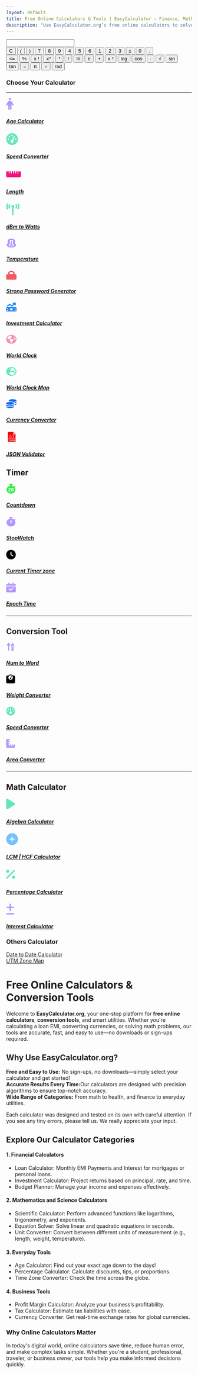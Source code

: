 ```yaml
---
layout: default
title: Free Online Calculators & Tools | EasyCalculator – Finance, Math & More
description: "Use EasyCalculator.org’s free online calculators to solve finance, math, and everyday problems in seconds. No sign-ups, no downloads—just fast and accurate results. "
---
```

<link rel="stylesheet" href="{{ '/assets/css/calculator.css' | relative_url }}">
<!-- Calculator start -->
<div class="calculator">
<input type="text" id="screen" maxlength="20">
<div class="calc-buttons">
<div class="functions-one">
        <button class="button triggers">C</button>
        <button class="button basic-stuff">(</button>
        <button class="button basic-stuff">)</button>
        <button class="button numbers">7</button>
        <button class="button numbers">8</button>
        <button class="button numbers">9</button>
        <button class="button numbers">4</button>
        <button class="button numbers">5</button>
        <button class="button numbers">6</button>
        <button class="button numbers">1</button>
        <button class="button numbers">2</button>
        <button class="button numbers">3</button>
        <button class="button basic-stuff">±</button>
        <button class="button numbers">0</button>
        <button class="button basic-stuff">.</button>
</div>   
 <div class="functions-two">
            <button class="button triggers">&#60;=</button>
            <button class="button complex-stuff">%</button>
            <button class="button complex-stuff">x !</button>
            <button class="button complex-stuff">x^</button>
            <button class="button basic-stuff">*</button>
            <button class="button basic-stuff">/</button>
            <button class="button complex-stuff">ln</button>
            <button class="button complex-stuff">e</button>
            <button class="button basic-stuff">+</button>
            <button class="button complex-stuff">x ²</button>
            <button class="button complex-stuff">log</button>
            <button class="button complex-stuff">cos</button>
            <button class="button basic-stuff">-</button>
            <button class="button complex-stuff">√</button>
            <button class="button complex-stuff">sin</button>
            <button class="button complex-stuff">tan</button>
            <button class="button triggers">=</button>
            <button class="button complex-stuff">&#x003C0;</button>
            <button class="button complex-stuff">∘</button>
            <button class="button complex-stuff">rad</button>
        </div>
      </div>
    </div>
<!-- calculator end -->


<!-- Article -->
<div class="container py-5">
    <h3 class="text-center mb-4">Choose Your Calculator</h3>
<hr>
<!-- Age Calculator-->
<div class="row g-4 p-3 "><div class="col-md-3 g-4 p-3 "><a class="text-decoration-none" href="/age-calculator"><div class="calculator-box text-center"><svg xmlns="http://www.w3.org/2000/svg" height="32" width="20" viewBox="0 0 320 512"><path fill="#B197FC" d="M112 48a48 48 0 1 1 96 0 48 48 0 1 1 -96 0zm40 304l0 128c0 17.7-14.3 32-32 32s-32-14.3-32-32l0-223.1L59.4 304.5c-9.1 15.1-28.8 20-43.9 10.9s-20-28.8-10.9-43.9l58.3-97c17.4-28.9 48.6-46.6 82.3-46.6l29.7 0c33.7 0 64.9 17.7 82.3 46.6l58.3 97c9.1 15.1 4.2 34.8-10.9 43.9s-34.8 4.2-43.9-10.9L232 256.9 232 480c0 17.7-14.3 32-32 32s-32-14.3-32-32l0-128-16 0z"/></svg><h5>Age Calculator</h5></div></a></div>

<!-- speed -->
<div class="col-md-3 g-4 p-3  "><a class="text-decoration-none" href="/kmp-to-mph"><div class="calculator-box text-center"><svg xmlns="http://www.w3.org/2000/svg" height="32" width="32" viewBox="0 0 512 512"><path fill="#63E6BE" d="M0 256a256 256 0 1 1 512 0A256 256 0 1 1 0 256zM288 96a32 32 0 1 0 -64 0 32 32 0 1 0 64 0zM256 416c35.3 0 64-28.7 64-64c0-17.4-6.9-33.1-18.1-44.6L366 161.7c5.3-12.1-.2-26.3-12.3-31.6s-26.3 .2-31.6 12.3L257.9 288c-.6 0-1.3 0-1.9 0c-35.3 0-64 28.7-64 64s28.7 64 64 64zM176 144a32 32 0 1 0 -64 0 32 32 0 1 0 64 0zM96 288a32 32 0 1 0 0-64 32 32 0 1 0 0 64zm352-32a32 32 0 1 0 -64 0 32 32 0 1 0 64 0z"/></svg><h5>Speed Converter</h5> </div></a></div>
<!-- length -->
<div class="col-md-3 g-4 p-3  "><a class="text-decoration-none" href="/length-converter"><div class="calculator-box text-center"><svg xmlns="http://www.w3.org/2000/svg" height="32" width="40" viewBox="0 0 640 512"><path fill="#f3127e" d="M0 336c0 26.5 21.5 48 48 48l544 0c26.5 0 48-21.5 48-48l0-160c0-26.5-21.5-48-48-48l-64 0 0 80c0 8.8-7.2 16-16 16s-16-7.2-16-16l0-80-64 0 0 80c0 8.8-7.2 16-16 16s-16-7.2-16-16l0-80-64 0 0 80c0 8.8-7.2 16-16 16s-16-7.2-16-16l0-80-64 0 0 80c0 8.8-7.2 16-16 16s-16-7.2-16-16l0-80-64 0 0 80c0 8.8-7.2 16-16 16s-16-7.2-16-16l0-80-64 0c-26.5 0-48 21.5-48 48L0 336z"/></svg><h5>Length</h5></div></a></div>
<!-- telecom -->
<div class="col-md-3 g-4 p-3  "><a class="text-decoration-none" href="/dbm-to-watt"> <div class="calculator-box text-center"><svg xmlns="http://www.w3.org/2000/svg" height="32" width="36" viewBox="0 0 576 512"><path fill="#63E6BE" d="M80.3 44C69.8 69.9 64 98.2 64 128s5.8 58.1 16.3 84c6.6 16.4-1.3 35-17.7 41.7s-35-1.3-41.7-17.7C7.4 202.6 0 166.1 0 128S7.4 53.4 20.9 20C27.6 3.6 46.2-4.3 62.6 2.3S86.9 27.6 80.3 44zM555.1 20C568.6 53.4 576 89.9 576 128s-7.4 74.6-20.9 108c-6.6 16.4-25.3 24.3-41.7 17.7S489.1 228.4 495.7 212c10.5-25.9 16.3-54.2 16.3-84s-5.8-58.1-16.3-84C489.1 27.6 497 9 513.4 2.3s35 1.3 41.7 17.7zM352 128c0 23.7-12.9 44.4-32 55.4L320 480c0 17.7-14.3 32-32 32s-32-14.3-32-32l0-296.6c-19.1-11.1-32-31.7-32-55.4c0-35.3 28.7-64 64-64s64 28.7 64 64zM170.6 76.8C163.8 92.4 160 109.7 160 128s3.8 35.6 10.6 51.2c7.1 16.2-.3 35.1-16.5 42.1s-35.1-.3-42.1-16.5c-10.3-23.6-16-49.6-16-76.8s5.7-53.2 16-76.8c7.1-16.2 25.9-23.6 42.1-16.5s23.6 25.9 16.5 42.1zM464 51.2c10.3 23.6 16 49.6 16 76.8s-5.7 53.2-16 76.8c-7.1 16.2-25.9 23.6-42.1 16.5s-23.6-25.9-16.5-42.1c6.8-15.6 10.6-32.9 10.6-51.2s-3.8-35.6-10.6-51.2c-7.1-16.2 .3-35.1 16.5-42.1s35.1 .3 42.1 16.5z"/></svg><h5>dBm to Watts</h5></div></a></div>
<!-- temperature-->
<div class="col-md-3 g-4 p-3  "><a class="text-decoration-none" href="/celsius-to-fahrenheit"><div class="calculator-box text-center"><img src="/assets/icons/temperature.svg" alt="Temperature Calculator" width="28" height="24"><h5>Temperature</h5></div></a></div>

<!-- strong password-->
<div class="col-md-3 g-4 p-3  "><a class="text-decoration-none" href="/strong-password-generator"><div class="calculator-box text-center"><img src="/assets/icons/strong-passowrd.svg" alt="Strong Password Generator" width="28" height="24"><h5>Strong Password Generator</h5></div></a></div>
<!-- Investment -->
<div class="col-md-3 g-4 p-3  "><a class="text-decoration-none" href="/investment-calculator"><div class="calculator-box text-center"><img src="/assets/icons/investment-calculator.svg" alt="Investment Calculator" width="28" height="24"><h5>Investment Calculator</h5></div></a></div>


<!-- world clock -->
<div class="col-md-3 g-4 p-3  "><a class="text-decoration-none" href="/world-clock"><div class="calculator-box text-center"><img src="/assets/icons/world-clock.svg" alt="World Clock" width="28" height="24"><h5>World Clock</h5></div></a> </div>

<!-- world clock map -->
<div class="col-md-3 g-4 p-3  "><a class="text-decoration-none" href="/world-clock-map"><div class="calculator-box text-center"><img src="/assets/icons/world-clock-map.svg" alt="World Clock Map" width="28" height="24"><h5>World Clock Map</h5></div></a></div>
<!-- Currency Converter-->
<div class="col-md-3 g-4 p-3  "><a class="text-decoration-none" href="/currency"><div class="calculator-box text-center"><img src="/assets/icons/currency.svg" alt="currency converter" width="28" height="24"><h5>Currency Converter</h5></div></a></div>

<!-- JSON validation -->
<div class="col-md-3 g-4 p-3  "><a class="text-decoration-none" href="/jsonvalidator"><div class="calculator-box text-center"><svg fill="#f50505" height="30px" width="30px" version="1.1" id="Capa_1" xmlns="http://www.w3.org/2000/svg" xmlns:xlink="http://www.w3.org/1999/xlink" viewBox="-3.48 -3.48 64.96 64.96" xml:space="preserve" stroke="#f50505" stroke-width="0.00058"><g id="SVGRepo_bgCarrier" stroke-width="0"></g><g id="SVGRepo_tracerCarrier" stroke-linecap="round" stroke-linejoin="round"></g><g id="SVGRepo_iconCarrier"> <g> <path d="M33.655,45.988c-0.232-0.31-0.497-0.533-0.793-0.67s-0.608-0.205-0.937-0.205c-0.337,0-0.658,0.063-0.964,0.191 s-0.579,0.344-0.82,0.649s-0.431,0.699-0.567,1.183c-0.137,0.483-0.21,1.075-0.219,1.777c0.009,0.684,0.08,1.267,0.212,1.75 s0.314,0.877,0.547,1.183s0.497,0.528,0.793,0.67s0.608,0.212,0.937,0.212c0.337,0,0.658-0.066,0.964-0.198s0.579-0.349,0.82-0.649 s0.431-0.695,0.567-1.183s0.21-1.082,0.219-1.784c-0.009-0.684-0.08-1.265-0.212-1.743S33.888,46.298,33.655,45.988z"></path> <path d="M51.5,39V13.978c0-0.766-0.092-1.333-0.55-1.792L39.313,0.55C38.964,0.201,38.48,0,37.985,0H8.963 C7.777,0,6.5,0.916,6.5,2.926V39H51.5z M29.5,33c0,0.552-0.447,1-1,1s-1-0.448-1-1v-3c0-0.552,0.447-1,1-1s1,0.448,1,1V33z M37.5,3.391c0-0.458,0.553-0.687,0.877-0.363l10.095,10.095C48.796,13.447,48.567,14,48.109,14H37.5V3.391z M36.5,24v-4 c0-0.551-0.448-1-1-1c-0.553,0-1-0.448-1-1s0.447-1,1-1c1.654,0,3,1.346,3,3v4c0,1.103,0.897,2,2,2c0.553,0,1,0.448,1,1 s-0.447,1-1,1c-1.103,0-2,0.897-2,2v4c0,1.654-1.346,3-3,3c-0.553,0-1-0.448-1-1s0.447-1,1-1c0.552,0,1-0.449,1-1v-4 c0-1.2,0.542-2.266,1.382-3C37.042,26.266,36.5,25.2,36.5,24z M28.5,22c0.828,0,1.5,0.672,1.5,1.5S29.328,25,28.5,25 c-0.828,0-1.5-0.672-1.5-1.5S27.672,22,28.5,22z M16.5,26c1.103,0,2-0.897,2-2v-4c0-1.654,1.346-3,3-3c0.553,0,1,0.448,1,1 s-0.447,1-1,1c-0.552,0-1,0.449-1,1v4c0,1.2-0.542,2.266-1.382,3c0.84,0.734,1.382,1.8,1.382,3v4c0,0.551,0.448,1,1,1 c0.553,0,1,0.448,1,1s-0.447,1-1,1c-1.654,0-3-1.346-3-3v-4c0-1.103-0.897-2-2-2c-0.553,0-1-0.448-1-1S15.947,26,16.5,26z"></path> <path d="M6.5,41v15c0,1.009,1.22,2,2.463,2h40.074c1.243,0,2.463-0.991,2.463-2V41H6.5z M18.021,51.566 c0,0.474-0.087,0.873-0.26,1.196s-0.405,0.583-0.697,0.779s-0.627,0.333-1.005,0.41c-0.378,0.077-0.768,0.116-1.169,0.116 c-0.2,0-0.436-0.021-0.704-0.062s-0.547-0.104-0.834-0.191s-0.563-0.185-0.827-0.294s-0.487-0.232-0.67-0.369l0.697-1.107 c0.091,0.063,0.221,0.13,0.39,0.198s0.354,0.132,0.554,0.191s0.41,0.111,0.629,0.157s0.424,0.068,0.615,0.068 c0.483,0,0.868-0.094,1.155-0.28s0.439-0.504,0.458-0.95v-7.711h1.668V51.566z M25.958,52.298c-0.15,0.342-0.362,0.643-0.636,0.902 s-0.61,0.467-1.012,0.622s-0.856,0.232-1.367,0.232c-0.219,0-0.444-0.012-0.677-0.034s-0.467-0.062-0.704-0.116 c-0.237-0.055-0.463-0.13-0.677-0.226s-0.398-0.212-0.554-0.349l0.287-1.176c0.128,0.073,0.289,0.144,0.485,0.212 s0.398,0.132,0.608,0.191s0.419,0.107,0.629,0.144s0.405,0.055,0.588,0.055c0.556,0,0.982-0.13,1.278-0.39s0.444-0.645,0.444-1.155 c0-0.31-0.104-0.574-0.314-0.793s-0.472-0.417-0.786-0.595s-0.654-0.355-1.019-0.533s-0.706-0.388-1.025-0.629 s-0.583-0.526-0.793-0.854s-0.314-0.738-0.314-1.23c0-0.446,0.082-0.843,0.246-1.189s0.385-0.641,0.663-0.882 s0.602-0.426,0.971-0.554s0.759-0.191,1.169-0.191c0.419,0,0.843,0.039,1.271,0.116s0.774,0.203,1.039,0.376 c-0.055,0.118-0.118,0.248-0.191,0.39s-0.142,0.273-0.205,0.396s-0.118,0.226-0.164,0.308s-0.073,0.128-0.082,0.137 c-0.055-0.027-0.116-0.063-0.185-0.109s-0.166-0.091-0.294-0.137s-0.296-0.077-0.506-0.096s-0.479-0.014-0.807,0.014 c-0.183,0.019-0.355,0.07-0.52,0.157s-0.31,0.193-0.438,0.321s-0.228,0.271-0.301,0.431s-0.109,0.313-0.109,0.458 c0,0.364,0.104,0.658,0.314,0.882s0.47,0.419,0.779,0.588s0.647,0.333,1.012,0.492s0.704,0.354,1.019,0.581 s0.576,0.513,0.786,0.854s0.314,0.781,0.314,1.319C26.184,51.603,26.108,51.956,25.958,52.298z M35.761,51.156 c-0.214,0.647-0.511,1.185-0.889,1.613s-0.82,0.752-1.326,0.971s-1.06,0.328-1.661,0.328s-1.155-0.109-1.661-0.328 s-0.948-0.542-1.326-0.971s-0.675-0.966-0.889-1.613s-0.321-1.395-0.321-2.242s0.107-1.593,0.321-2.235s0.511-1.178,0.889-1.606 s0.82-0.754,1.326-0.978s1.06-0.335,1.661-0.335s1.155,0.111,1.661,0.335s0.948,0.549,1.326,0.978s0.675,0.964,0.889,1.606 s0.321,1.388,0.321,2.235S35.975,50.509,35.761,51.156z M45.68,54h-1.668l-3.951-6.945V54h-1.668V43.924h1.668l3.951,6.945v-6.945 h1.668V54z"></path> </g> </g></svg><h5>JSON Validator</h5></div></a></div>


</div>


<h2>Timer</h2>
<div class="row g-4 p-3 ">
<div class="col-md-3 g-4 p-3  "><a class="text-decoration-none" href="/countdown"><div class="calculator-box text-center"><img src="/assets/icons/countdown.svg" alt="Countdown" width="26" height="26"><h5>Countdown</h5></div></a></div>
        
 <div class="col-md-3 g-4 p-3  "><a class="text-decoration-none" href="/stopwatch"><div class="calculator-box text-center"><img src="/assets/icons/stopwatch-solid.svg" alt="Countdown" width="26" height="26"><h5>StopWatch</h5></div></a></div>
        
 <div class="col-md-3 g-4 p-3  "> <a class="text-decoration-none" href="/current-time"><div class="calculator-box text-center"> <img src="/assets/icons/current-time.svg" alt="Countdown" width="26" height="26"><h5>Current Timer zone</h5></div> </a></div>
 
 <div class="col-md-3 g-4 p-3  "><a class="text-decoration-none" href="/epoch"> <div class="calculator-box text-center"><img src="/assets/icons/epoch.svg" alt="Epoch Time" width="26" height="26"><h5>Epoch Time</h5></div> </a> </div> </div>
 <!-- conversion-tool -->
<hr>
<h2>Conversion Tool</h2>
<div class="row g-4 p-3 ">

<div class="col-md-3 g-4 p-3  "><a class="text-decoration-none" href="/number-to-word-converter"><div class="calculator-box text-center"><img src="/assets/icons/num-to-word.svg" alt="Countdown" width="24" height="24"><h5>Num to Word</h5></div></a> </div>
        
 <div class="col-md-3 g-4 p-3  "><a class="text-decoration-none" href="#"><div class="calculator-box text-center"><img src="/assets/icons/weight-scale-solid.svg" alt="Countdown" width="24" height="24"><h5>Weight Converter</h5></div> </a></div>

 <div class="col-md-3 g-4 p-3  "><a class="text-decoration-none" href="#"><div class="calculator-box text-center"><img src="/assets/icons/speed-converter.svg" alt="Countdown" width="24" height="24"><h5>Speed Converter</h5></div></a></div>
 <div class="col-md-3 g-4 p-3  "><a class="text-decoration-none" href="#"><div class="calculator-box text-center"><img src="/assets/icons/area-converter.svg" alt="Countdown" width="24" height="24"><h5>Area Converter</h5></div></a></div></div>

 <!-- conversion-tool end-->
<!-- Math Calculator -->
<hr>
<h2>Math Calculator</h2>
<div class="row g-4 p-3 ">

<div class="col-md-3 g-4 p-3  "><a class="text-decoration-none" href="#"> <div class="calculator-box text-center"><svg xmlns="http://www.w3.org/2000/svg" height="32" width="24" viewBox="0 0 384 512"><path fill="#63E6BE" d="M73 39c-14.8-9.1-33.4-9.4-48.5-.9S0 62.6 0 80L0 432c0 17.4 9.4 33.4 24.5 41.9s33.7 8.1 48.5-.9L361 297c14.3-8.7 23-24.2 23-41s-8.7-32.2-23-41L73 39z"/></svg><h5>Algebra Calculator</h5></div></a></div>
        
 <div class="col-md-3 g-4 p-3  "><a class="text-decoration-none" href="/lcm-calculator"><div class="calculator-box text-center"><svg xmlns="http://www.w3.org/2000/svg" height="32" width="32" viewBox="0 0 512 512"><path fill="#74C0FC" d="M256 512A256 256 0 1 0 256 0a256 256 0 1 0 0 512zM232 344l0-64-64 0c-13.3 0-24-10.7-24-24s10.7-24 24-24l64 0 0-64c0-13.3 10.7-24 24-24s24 10.7 24 24l0 64 64 0c13.3 0 24 10.7 24 24s-10.7 24-24 24l-64 0 0 64c0 13.3-10.7 24-24 24s-24-10.7-24-24z"/></svg><h5>LCM | HCF Calculator</h5></div></a></div>
        
 <div class="col-md-3 g-4 p-3  "><a class="text-decoration-none" href="/percentage-calculator"><div class="calculator-box text-center"><svg xmlns="http://www.w3.org/2000/svg" height="32" width="24" viewBox="0 0 384 512"><path fill="#63E6BE" d="M374.6 118.6c12.5-12.5 12.5-32.8 0-45.3s-32.8-12.5-45.3 0l-320 320c-12.5 12.5-12.5 32.8 0 45.3s32.8 12.5 45.3 0l320-320zM128 128A64 64 0 1 0 0 128a64 64 0 1 0 128 0zM384 384a64 64 0 1 0 -128 0 64 64 0 1 0 128 0z"/></svg><h5>Percentage Calculator</h5></div></a></div>

 <div class="col-md-3 g-4 p-3  "><a class="text-decoration-none" href="#"><div class="calculator-box text-center"><svg xmlns="http://www.w3.org/2000/svg" height="30" width="22" viewBox="0 0 384 512"><path fill="#B197FC" d="M224 32c0-17.7-14.3-32-32-32s-32 14.3-32 32l0 112L48 144c-17.7 0-32 14.3-32 32s14.3 32 32 32l112 0 0 112c0 17.7 14.3 32 32 32s32-14.3 32-32l0-112 112 0c17.7 0 32-14.3 32-32s-14.3-32-32-32l-112 0 0-112zM0 480c0 17.7 14.3 32 32 32l320 0c17.7 0 32-14.3 32-32s-14.3-32-32-32L32 448c-17.7 0-32 14.3-32 32z"/></svg><h5>Interest Calculator</h5></div></a></div></div>

<h3>Others Calculator</h3>
<div class="row text-center g-3">
<div class="col-2 "><a href="/date-to-date-calculator" class="d-block text-decoration-none text-dark p-2 rounded hover-shadow bg-light">Date to Date Calculator</a></div>
<div class="col-2"><a href="/utm-zone-map" class="d-block text-decoration-none text-dark p-2 rounded hover-shadow bg-light">UTM Zone Map</a></div>
<!-- <div class="col-2"><a href="#" class="d-block text-decoration-none text-dark p-2 rounded hover-shadow bg-light">Home</a></div>
<div class="col-2"><a href="#" class="d-block text-decoration-none text-dark p-2 rounded hover-shadow bg-light">About</a></div>
<div class="col-2"><a href="#" class="d-block text-decoration-none text-dark p-2 rounded hover-shadow bg-light">Home</a></div>
<div class="col-2"><a href="#" class="d-block text-decoration-none text-dark p-2 rounded hover-shadow bg-light">About</a></div>
<div class="col-2"><a href="#" class="d-block text-decoration-none text-dark p-2 rounded hover-shadow bg-light">Home</a></div>
<div class="col-2"><a href="#" class="d-block text-decoration-none text-dark p-2 rounded hover-shadow bg-light">About</a></div> -->
  </div>

<!-- Math Calculator Closed -->
<h1 class ="pt-4">Free Online Calculators & Conversion Tools</h1>
<p>Welcome to <strong>EasyCalculator.org</strong>, your one-stop platform for <strong>free online calculators</strong>, <strong>conversion tools</strong>, and smart utilities. Whether you're calculating a loan EMI, converting currencies, or solving math problems, our tools are accurate, fast, and easy to use&mdash;no downloads or sign-ups required.</p>

 <h2>Why Use EasyCalculator.org?</h2><p><strong>Free and Easy to Use:</strong> No sign-ups, no downloads—simply select your calculator and get started!<br><strong>Accurate Results Every Time:</strong>Our calculators are designed with precision algorithms to ensure top-notch accuracy.<br><strong>Wide Range of Categories:</strong> From math to health, and finance to everyday utilities.</p><p>Each calculator was designed and tested on its own with careful attention. If you see any tiny errors, please tell us. We really appreciate your input.</p>

<h2><strong>Explore Our Calculator Categories</strong></h2>

<h4><strong>1. Financial Calculators</strong></h4><ul><li>Loan Calculator: Monthly EMI Payments and Interest for mortgages or personal loans.</li><li>Investment Calculator: Project returns based on principal, rate, and time.</li><li>Budget Planner: Manage your income and expenses effectively.</li></ul>

 <h4><strong>2. Mathematics and Science Calculators</strong></h4><ul><li>Scientific Calculator: Perform advanced functions like logarithms, trigonometry, and exponents.</li> <li>Equation Solver: Solve linear and quadratic equations in seconds.</li><li>Unit Converter: Convert between different units of measurement (e.g., length, weight, temperature).</li></ul>

 <h4><strong>3. Everyday Tools</strong></h4><ul><li>Age Calculator: Find out your exact age down to the days!</li><li>Percentage Calculator: Calculate discounts, tips, or proportions.</li><li>Time Zone Converter: Check the time across the globe.</li></ul>
<h4><strong>4. Business Tools</strong></h4><ul><li>Profit Margin Calculator: Analyze your business’s profitability.</li><li>Tax Calculator: Estimate tax liabilities with ease.</li>
<li>Currency Converter: Get real-time exchange rates for global currencies.</li></ul>

<h3>Why Online Calculators Matter</h3><p>In today's digital world, online calculators save time, reduce human error, and make complex tasks simple. Whether you're a student, professional, traveler, or business owner, our tools help you make informed decisions quickly.</p>

</div>
<script src="{{ '/assets/js/scientific-calculator.js' | relative_url }}"></script>
